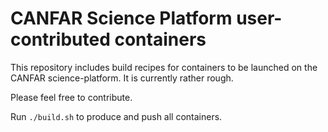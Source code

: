 # CANFAR Science Platform user-contributed containers

This repository includes build recipes for containers to be launched on the CANFAR science-platform.
It is currently rather rough.

Please feel free to contribute.

Run `./build.sh` to produce and push all containers.
